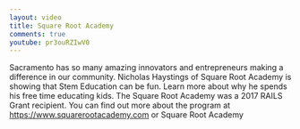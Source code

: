 ```yaml
---
layout: video
title: Square Root Academy
comments: true
youtube: pr3ouRZIwV0
---
```


Sacramento has so many amazing innovators and entrepreneurs making a difference in our community. Nicholas Haystings of Square Root Academy is showing that Stem Education can be fun. Learn more about why he spends his free time educating kids. The Square Root Academy was a 2017 RAILS Grant recipient. You can find out more about the program at https://www.squarerootacademy.com or Square Root Academy
